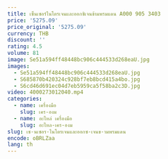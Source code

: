 ```yaml
---
title: เซ็นเซอร์ไนโตรเจนและออกซิเจนข้ามพรมแดน A000 905 3403
price: '5275.09'
price_original: '5275.09'
currency: THB
discount: ''
rating: 4.5
volume: 81
image: Se51a594ff48448bc906c444533d268eaU.jpg
images:
  - Se51a594ff48448bc906c444533d268eaU.jpg
  - S685870b420324c928bf7eb8bcd415a4bo.jpg
  - S6cd46d691ec04d7eb5959ca5f58ba2c3D.jpg
video: 4000273012040.mp4
categories:
  - name: เครื่องมือ
    slug: เคร-องม
  - name: อะไหล่ เครื่องมือ
    slug: อะไหล-เคร-องม
slug: เซ-นเซอร-ไนโตรเจนและออกซ-เจนข-ามพรมแดน
encode: oBRLZaa
lang: th
---
```

  